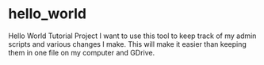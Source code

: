 # hello_world
Hello World Tutorial Project
I want to use this tool to keep track of my admin scripts and various changes I make.
This will make it easier than keeping them in one file on my computer and GDrive.
